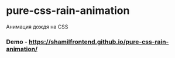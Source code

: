 # pure-css-rain-animation
Анимация дождя на CSS
### Demo - https://shamilfrontend.github.io/pure-css-rain-animation/
